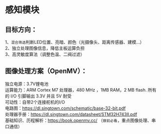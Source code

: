感知模块
====

目标方向：
-------
  1、`混合筛选`判断LED位置、亮暗、颜色（光摄像头、距离传感器、建模…）<br>
  2、独立处理图像信息，降低主板运算负担<br>
  3、高灵敏度算法（调整色温、二阀过滤）<br>

图像处理方案（OpenMV）：
-------
  独立电源：3.7V锂电池<br>
  运算能力：ARM Cortex M7 处理器，480 MHz ，1MB RAM，2 MB flash. 所有的 I/O 引脚输出 3.3V 并且 5V 耐受<br>
  可动性：自带2个连接舵机的I/O<br>
  电路图：https://dl.singtown.com/schematic/base-32-bit.pdf<br>
  处理器手册：https://dl.singtown.com/datasheet/STM32H743II.pdf<br>
  基础知识、历程解析：https://book.openmv.cc/ （`做前必看`，重点图像处理、串口通信）<br>
